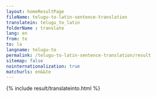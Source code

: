 ```yaml
---
layout: homeResultPage
fileName: telugu-to-latin-sentence-translation
translatein: telugu_to_latin
folderName : translate
lang: en
from: te
to: la
langname: telugu-to
permalink: /telugu-to-latin-sentence-translation/result
sitemap: false
nointernationalization: true
matchurls: en&&te
---
```

{% include result/translateinto.html %}

<script src="/js/result/translation.js" data-foldername="{{page.folderName}}" data-lang="{{page.lang}}"></script>
